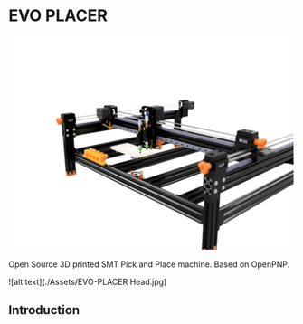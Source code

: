 # EVO PLACER

![alt text](./Assets/EVO-PLACER.jpg)

Open Source 3D printed SMT Pick and Place machine.
Based on OpenPNP.

![alt text](./Assets/EVO-PLACER Head.jpg)

## Introduction

